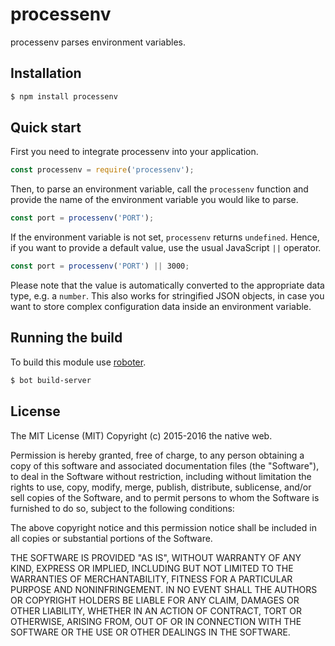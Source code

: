 # processenv

processenv parses environment variables.

## Installation

```bash
$ npm install processenv
```

## Quick start

First you need to integrate processenv into your application.

```javascript
const processenv = require('processenv');
```

Then, to parse an environment variable, call the `processenv` function and provide the name of the environment variable you would like to parse.

```javascript
const port = processenv('PORT');
```

If the environment variable is not set, `processenv` returns `undefined`. Hence, if you want to provide a default value, use the usual JavaScript `||` operator.

```javascript
const port = processenv('PORT') || 3000;
```

Please note that the value is automatically converted to the appropriate data type, e.g. a `number`. This also works for stringified JSON objects, in case you want to store complex configuration data inside an environment variable.

## Running the build

To build this module use [roboter](https://www.npmjs.com/package/roboter).

```bash
$ bot build-server
```

## License

The MIT License (MIT)
Copyright (c) 2015-2016 the native web.

Permission is hereby granted, free of charge, to any person obtaining a copy of this software and associated documentation files (the "Software"), to deal in the Software without restriction, including without limitation the rights to use, copy, modify, merge, publish, distribute, sublicense, and/or sell copies of the Software, and to permit persons to whom the Software is furnished to do so, subject to the following conditions:

The above copyright notice and this permission notice shall be included in all copies or substantial portions of the Software.

THE SOFTWARE IS PROVIDED "AS IS", WITHOUT WARRANTY OF ANY KIND, EXPRESS OR IMPLIED, INCLUDING BUT NOT LIMITED TO THE WARRANTIES OF MERCHANTABILITY, FITNESS FOR A PARTICULAR PURPOSE AND NONINFRINGEMENT. IN NO EVENT SHALL THE AUTHORS OR COPYRIGHT HOLDERS BE LIABLE FOR ANY CLAIM, DAMAGES OR OTHER LIABILITY, WHETHER IN AN ACTION OF CONTRACT, TORT OR OTHERWISE, ARISING FROM, OUT OF OR IN CONNECTION WITH THE SOFTWARE OR THE USE OR OTHER DEALINGS IN THE SOFTWARE.
